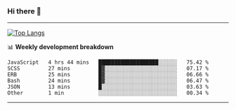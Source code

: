### Hi there 👋

-------
[![Top Langs](https://github-readme-stats.vercel.app/api/top-langs/?username=ashish-r)](https://github.com/anuraghazra/github-readme-stats)

📊 **Weekly development breakdown**
<!--START_SECTION:waka-->

```text
JavaScript   4 hrs 44 mins   ███████████████████░░░░░░   75.42 %
SCSS         27 mins         █▓░░░░░░░░░░░░░░░░░░░░░░░   07.17 %
ERB          25 mins         █▓░░░░░░░░░░░░░░░░░░░░░░░   06.66 %
Bash         24 mins         █▓░░░░░░░░░░░░░░░░░░░░░░░   06.47 %
JSON         13 mins         █░░░░░░░░░░░░░░░░░░░░░░░░   03.63 %
Other        1 min           ░░░░░░░░░░░░░░░░░░░░░░░░░   00.34 %
```

<!--END_SECTION:waka-->
-------

<!--
**ashish-r/ashish-r** is a ✨ _special_ ✨ repository because its `README.md` (this file) appears on your GitHub profile.

Here are some ideas to get you started:

- 🔭 I’m currently working on ...
- 🌱 I’m currently learning ...
- 👯 I’m looking to collaborate on ...
- 🤔 I’m looking for help with ...
- 💬 Ask me about ...
- 📫 How to reach me: ...
- 😄 Pronouns: ...
- ⚡ Fun fact: ...
-->

